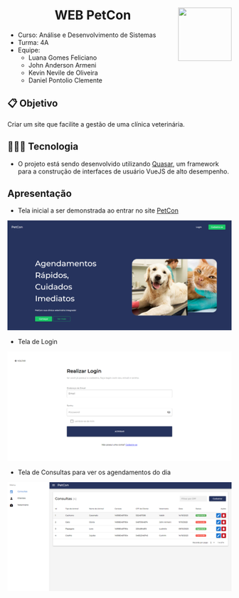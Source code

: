 # <img width="120px" height="120px" align="right" src="https://github.com/LuanaFeliciano/api_PetCon/assets/98564118/c1cab599-44f2-4914-ae92-adc8f057e6be">  <h1 align="center"> WEB PetCon </h1>
* Curso: Análise e Desenvolvimento de Sistemas
* Turma: 4A
* Equipe:
  * Luana Gomes Feliciano
  * John Anderson Armeni
  * Kevin Nevile de Oliveira
  * Daniel Pontolio Clemente
    
## 📋 Objetivo
Criar um site que facilite a gestão de uma clínica veterinária.

 

## 👩🏽‍💻 Tecnologia
* O projeto está sendo desenvolvido utilizando [Quasar](https://quasar.dev/), um framework para a construção de interfaces de usuário VueJS de alto desempenho.

## Apresentação
* Tela inicial a ser demonstrada ao entrar no site [PetCon](https://pet-con-web-project.vercel.app)
 <img src="https://github.com/KevinNevile/PetCon-WebProject/blob/main/src/assets/Menu.png">

* Tela de Login
 <img src="https://github.com/KevinNevile/PetCon-WebProject/blob/main/src/assets/Login.png">

* Tela de Consultas para ver os agendamentos do dia
 <img src="https://github.com/KevinNevile/PetCon-WebProject/blob/main/src/assets/Consulta.png">
